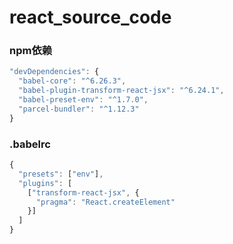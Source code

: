 <!--
 * @Author: your name
 * @Date: 2021-09-29 17:32:37
 * @LastEditTime: 2021-09-29 17:34:17
 * @LastEditors: your name
 * @Description: In User Settings Edit
 * @FilePath: /react-parcel/README.md
-->
# react_source_code

### npm依赖

```js
"devDependencies": {
  "babel-core": "^6.26.3",
  "babel-plugin-transform-react-jsx": "^6.24.1",
  "babel-preset-env": "^1.7.0",
  "parcel-bundler": "^1.12.3"
}
```
### .babelrc

```js
{
  "presets": ["env"],
  "plugins": [
    ["transform-react-jsx", {
      "pragma": "React.createElement"
    }]
  ]
}
```